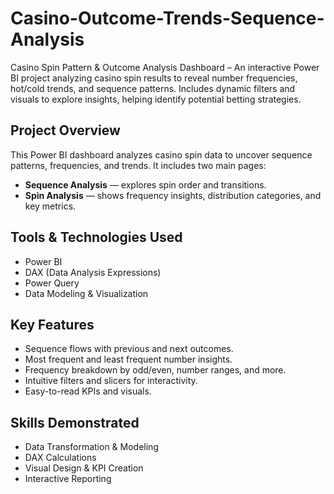 # Casino-Outcome-Trends-Sequence-Analysis
Casino Spin Pattern &amp; Outcome Analysis Dashboard – An interactive Power BI project analyzing casino spin results to reveal number frequencies, hot/cold trends, and sequence patterns. Includes dynamic filters and visuals to explore insights, helping identify potential betting strategies.

## Project Overview
This Power BI dashboard analyzes casino spin data to uncover sequence patterns, frequencies, and trends. It includes two main pages:
- **Sequence Analysis** — explores spin order and transitions.
- **Spin Analysis** — shows frequency insights, distribution categories, and key metrics.

## Tools & Technologies Used
- Power BI
- DAX (Data Analysis Expressions)
- Power Query
- Data Modeling & Visualization

## Key Features
- Sequence flows with previous and next outcomes.
- Most frequent and least frequent number insights.
- Frequency breakdown by odd/even, number ranges, and more.
- Intuitive filters and slicers for interactivity.
- Easy-to-read KPIs and visuals.

## Skills Demonstrated
- Data Transformation & Modeling
- DAX Calculations
- Visual Design & KPI Creation
- Interactive Reporting
